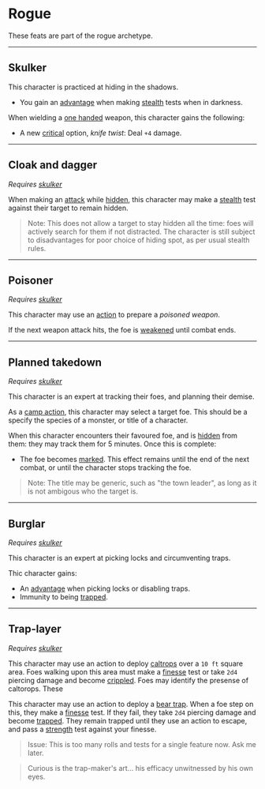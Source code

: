 # Rogue

These feats are part of the rogue archetype.

---
## Skulker

This character is practiced at hiding in the shadows.
 - You gain an [advantage](../rolls.md#advantage) when making [stealth](../skills.md#stealth) tests when in darkness.

When wielding a [one handed](../weapons.md#1-handed) weapon, this character gains the following:
  - A new [critical](../rolls.md#criticals) option, *knife twist*: Deal `+4` damage.

---
## Cloak and dagger
*Requires [skulker](#skulker)*

When making an [attack](../rolls.md#attacks) while [hidden](../statuses.md#hidden), this character may make a [stealth](../skills.md#stealth) test against their target to remain hidden.

> Note: This does not allow a target to stay hidden all the time: foes will actively search for them if not distracted.
> The character is still subject to disadvantages for poor choice of hiding spot, as per usual stealth rules.

---
## Poisoner
*Requires [skulker](#skulker)*

This character may use an [action](../actions.md#actions) to prepare a *poisoned weapon*.

If the next weapon attack hits, the foe is [weakened](../statuses.md#weakened) until combat ends.

---
## Planned takedown
*Requires [skulker](#skulker)*

This character is an expert at tracking their foes, and planning their demise.

As a [camp action](../camping.md#camp-action), this character may select a target foe. This should be a specify the species of a monster, or title of a character.

When this character encounters their favoured foe, and is [hidden](../statuses.md#hidden) from them: they may track them for 5 minutes. Once this is complete:
 - The foe becomes [marked](../statuses.md#marked). This effect remains until the end of the next combat, or until the character stops tracking the foe.

> Note: The title may be generic, such as "the town leader", as long as it is not ambigous who the target is.

---
## Burglar
*Requires [skulker](#skulker)*

This character is an expert at picking locks and circumventing traps.

Thic character gains:
 - An [advantage](../rolls.md#advantage) when picking locks or disabling traps.
 - Immunity to being [trapped](../statuses.md#trapped).

---
## Trap-layer
*Requires [skulker](#skulker)*

This character may use an action to deploy [caltrops](../items.md#equipment) over a `10 ft` square area.
Foes walking upon this area must make a [finesse](../stats.md#finesse) test or take `2d4` piercing damage and become [crippled](../statuses.md#crippled).
Foes may identify the presense of caltorops. These 

This character may use an action to deploy a [bear trap](../items.md#equipment).
When a foe step on this, they make a [finesse](../stats.md#finesse) test. If they fail, they take `2d4` piercing damage and become [trapped](../statuses.md#trapped).
They remain trapped until they use an action to escape, and pass a [strength](../stats.md#strength) test against your finesse.

> Issue: This is too many rolls and tests for a single feature now. Ask me later.

> Curious is the trap-maker's art... his efficacy unwitnessed by his own eyes.

